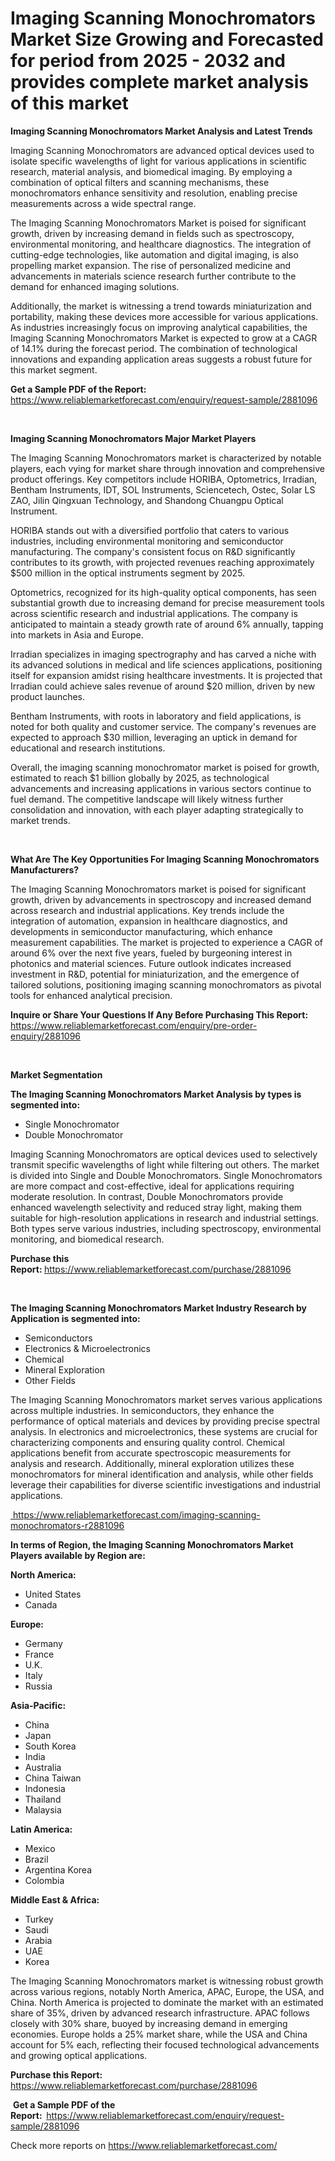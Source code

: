 <p><h1>Imaging Scanning Monochromators Market Size Growing and Forecasted for period from 2025 - 2032 and provides complete market analysis of this market</h1></p><p><strong>Imaging Scanning Monochromators Market Analysis and Latest Trends</strong></p>
<p><p>Imaging Scanning Monochromators are advanced optical devices used to isolate specific wavelengths of light for various applications in scientific research, material analysis, and biomedical imaging. By employing a combination of optical filters and scanning mechanisms, these monochromators enhance sensitivity and resolution, enabling precise measurements across a wide spectral range.</p><p>The Imaging Scanning Monochromators Market is poised for significant growth, driven by increasing demand in fields such as spectroscopy, environmental monitoring, and healthcare diagnostics. The integration of cutting-edge technologies, like automation and digital imaging, is also propelling market expansion. The rise of personalized medicine and advancements in materials science research further contribute to the demand for enhanced imaging solutions.</p><p>Additionally, the market is witnessing a trend towards miniaturization and portability, making these devices more accessible for various applications. As industries increasingly focus on improving analytical capabilities, the Imaging Scanning Monochromators Market is expected to grow at a CAGR of 14.1% during the forecast period. The combination of technological innovations and expanding application areas suggests a robust future for this market segment.</p></p>
<p><strong>Get a Sample PDF of the Report:&nbsp;</strong> <a href="https://www.reliablemarketforecast.com/enquiry/request-sample/2881096?utm_campaign=3170&utm_medium=2&utm_source=Github&utm_content=ia&utm_term=12032025&utm_id=imaging-scanning-monochromators">https://www.reliablemarketforecast.com/enquiry/request-sample/2881096</a></p>
<p>&nbsp;</p>
<p><strong>Imaging Scanning Monochromators Major Market Players</strong></p>
<p><p>The Imaging Scanning Monochromators market is characterized by notable players, each vying for market share through innovation and comprehensive product offerings. Key competitors include HORIBA, Optometrics, Irradian, Bentham Instruments, IDT, SOL Instruments, Sciencetech, Ostec, Solar LS ZAO, Jilin Qingxuan Technology, and Shandong Chuangpu Optical Instrument.</p><p>HORIBA stands out with a diversified portfolio that caters to various industries, including environmental monitoring and semiconductor manufacturing. The company's consistent focus on R&D significantly contributes to its growth, with projected revenues reaching approximately $500 million in the optical instruments segment by 2025.</p><p>Optometrics, recognized for its high-quality optical components, has seen substantial growth due to increasing demand for precise measurement tools across scientific research and industrial applications. The company is anticipated to maintain a steady growth rate of around 6% annually, tapping into markets in Asia and Europe.</p><p>Irradian specializes in imaging spectrography and has carved a niche with its advanced solutions in medical and life sciences applications, positioning itself for expansion amidst rising healthcare investments. It is projected that Irradian could achieve sales revenue of around $20 million, driven by new product launches.</p><p>Bentham Instruments, with roots in laboratory and field applications, is noted for both quality and customer service. The company's revenues are expected to approach $30 million, leveraging an uptick in demand for educational and research institutions.</p><p>Overall, the imaging scanning monochromator market is poised for growth, estimated to reach $1 billion globally by 2025, as technological advancements and increasing applications in various sectors continue to fuel demand. The competitive landscape will likely witness further consolidation and innovation, with each player adapting strategically to market trends.</p></p>
<p>&nbsp;</p>
<p><strong>What Are The Key Opportunities For Imaging Scanning Monochromators Manufacturers?</strong></p>
<p><p>The Imaging Scanning Monochromators market is poised for significant growth, driven by advancements in spectroscopy and increased demand across research and industrial applications. Key trends include the integration of automation, expansion in healthcare diagnostics, and developments in semiconductor manufacturing, which enhance measurement capabilities. The market is projected to experience a CAGR of around 6% over the next five years, fueled by burgeoning interest in photonics and material sciences. Future outlook indicates increased investment in R&D, potential for miniaturization, and the emergence of tailored solutions, positioning imaging scanning monochromators as pivotal tools for enhanced analytical precision.</p></p>
<p><strong>Inquire or Share Your Questions If Any Before Purchasing This Report:</strong> <a href="https://www.reliablemarketforecast.com/enquiry/pre-order-enquiry/2881096?utm_campaign=3170&utm_medium=2&utm_source=Github&utm_content=ia&utm_term=12032025&utm_id=imaging-scanning-monochromators">https://www.reliablemarketforecast.com/enquiry/pre-order-enquiry/2881096</a></p>
<p>&nbsp;</p>
<p><strong>Market Segmentation</strong></p>
<p><strong>The Imaging Scanning Monochromators Market Analysis by types is segmented into:</strong></p>
<p><ul><li>Single Monochromator</li><li>Double Monochromator</li></ul></p>
<p><p>Imaging Scanning Monochromators are optical devices used to selectively transmit specific wavelengths of light while filtering out others. The market is divided into Single and Double Monochromators. Single Monochromators are more compact and cost-effective, ideal for applications requiring moderate resolution. In contrast, Double Monochromators provide enhanced wavelength selectivity and reduced stray light, making them suitable for high-resolution applications in research and industrial settings. Both types serve various industries, including spectroscopy, environmental monitoring, and biomedical research.</p></p>
<p><strong>Purchase this Report:&nbsp;</strong><a href="https://www.reliablemarketforecast.com/purchase/2881096?utm_campaign=3170&utm_medium=2&utm_source=Github&utm_content=ia&utm_term=12032025&utm_id=imaging-scanning-monochromators">https://www.reliablemarketforecast.com/purchase/2881096</a></p>
<p>&nbsp;</p>
<p><strong>The Imaging Scanning Monochromators Market Industry Research by Application is segmented into:</strong></p>
<p><ul><li>Semiconductors</li><li>Electronics & Microelectronics</li><li>Chemical</li><li>Mineral Exploration</li><li>Other Fields</li></ul></p>
<p><p>The Imaging Scanning Monochromators market serves various applications across multiple industries. In semiconductors, they enhance the performance of optical materials and devices by providing precise spectral analysis. In electronics and microelectronics, these systems are crucial for characterizing components and ensuring quality control. Chemical applications benefit from accurate spectroscopic measurements for analysis and research. Additionally, mineral exploration utilizes these monochromators for mineral identification and analysis, while other fields leverage their capabilities for diverse scientific investigations and industrial applications.</p></p>
<p><a href="https://www.reliablemarketforecast.com/imaging-scanning-monochromators-r2881096?utm_campaign=3170&utm_medium=2&utm_source=Github&utm_content=ia&utm_term=12032025&utm_id=imaging-scanning-monochromators">&nbsp;https://www.reliablemarketforecast.com/imaging-scanning-monochromators-r2881096</a></p>
<p><strong>In terms of Region, the Imaging Scanning Monochromators Market Players available by Region are:</strong></p>
<p>
    <p> <strong> North America: </strong>
        <ul>
            <li>United States</li>
            <li>Canada</li>
        </ul>
        </p> 
    <p> <strong> Europe: </strong>
        <ul>
            <li>Germany</li>
            <li>France</li>
            <li>U.K.</li>
            <li>Italy</li>
            <li>Russia</li>
        </ul>
        </p> 
    <p> <strong> Asia-Pacific: </strong>
        <ul>
            <li>China</li>
            <li>Japan</li>
            <li>South Korea</li>
            <li>India</li>
            <li>Australia</li>
            <li>China Taiwan</li>
            <li>Indonesia</li>
            <li>Thailand</li>
            <li>Malaysia</li>
        </ul>
        </p> 
    <p> <strong> Latin America: </strong>
        <ul>
            <li>Mexico</li>
            <li>Brazil</li>
            <li>Argentina Korea</li>
            <li>Colombia</li>
        </ul>
        </p> 
    <p> <strong> Middle East & Africa: </strong>
        <ul>
            <li>Turkey</li>
            <li>Saudi</li>
            <li>Arabia</li>
            <li>UAE</li>
            <li>Korea</li>
        </ul>
    </p>
    </p>
<p><p>The Imaging Scanning Monochromators market is witnessing robust growth across various regions, notably North America, APAC, Europe, the USA, and China. North America is projected to dominate the market with an estimated share of 35%, driven by advanced research infrastructure. APAC follows closely with 30% share, buoyed by increasing demand in emerging economies. Europe holds a 25% market share, while the USA and China account for 5% each, reflecting their focused technological advancements and growing optical applications. </p></p>
<p><strong>Purchase this Report: </strong><a href="https://www.reliablemarketforecast.com/purchase/2881096?utm_campaign=3170&utm_medium=2&utm_source=Github&utm_content=ia&utm_term=12032025&utm_id=imaging-scanning-monochromators">https://www.reliablemarketforecast.com/purchase/2881096</a></p>
<p>&nbsp;<strong>Get a Sample PDF of the Report:&nbsp;&nbsp;</strong><a href="https://www.reliablemarketforecast.com/enquiry/request-sample/2881096?utm_campaign=3170&utm_medium=2&utm_source=Github&utm_content=ia&utm_term=12032025&utm_id=imaging-scanning-monochromators">https://www.reliablemarketforecast.com/enquiry/request-sample/2881096</a></p>
<p><strong></strong></p>
<p>Check more reports on <a href="https://www.reliablemarketforecast.com/?utm_campaign=3170&utm_medium=2&utm_source=Github&utm_content=ia&utm_term=12032025&utm_id=imaging-scanning-monochromators">https://www.reliablemarketforecast.com/</a></p>